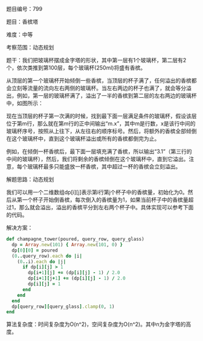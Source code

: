 题目编号：799

题目：香槟塔

难度：中等

考察范围：动态规划

题干：我们把玻璃杯摆成金字塔的形状，其中第一层有1个玻璃杯，第二层有2个，依次类推到第100层，每个玻璃杯(250ml)将盛有香槟。

从顶层的第一个玻璃杯开始倾倒一些香槟，当顶层的杯子满了，任何溢出的香槟都会立刻等流量的流向左右两侧的玻璃杯。当左右两边的杯子也满了，就会等分溢出，例如，第一层的玻璃杯满了，溢出了一半的香槟到第二层的左右两边的玻璃杯中，如图所示：

现在当顶层的杯子第一次满的时候，找到最下面一层满足条件的玻璃杯，假设该层位于第m行，那么就在第m行的正中间输出“m.x”，其中m是行数，x是该行中间的玻璃杯序号，按照从上往下，从左往右的顺序标号。然后，将额外的香槟全部倾倒在这个玻璃杯中，直到这个玻璃杯溢出或所有的香槟都倒完为止。

例如，在倾倒一杯香槟后，最下面一层填充满了香槟，所以输出“3.1”（第三行的中间的玻璃杯），然后，我们将剩余的香槟倾倒在这个玻璃杯中，直到它溢出。注意，每个玻璃杯最多只能盛放一杯香槟，其中超过一杯的香槟会立刻溢出。

解题思路：动态规划

我们可以用一个二维数组dp[i][j]表示第i行第j个杯子中的香槟量，初始化为0。然后从第一个杯子开始倒香槟，每次倒入的香槟量为1，如果当前杯子中的香槟量超过1，那么就会溢出，溢出的香槟平分到左右两个杯子中。具体实现可以参考下面的代码。

解决方案：

```ruby
def champagne_tower(poured, query_row, query_glass)
  dp = Array.new(101) { Array.new(101, 0) }
  dp[0][0] = poured
  (0..query_row).each do |i|
    (0..i).each do |j|
      if dp[i][j] > 1
        dp[i+1][j] += (dp[i][j] - 1) / 2.0
        dp[i+1][j+1] += (dp[i][j] - 1) / 2.0
        dp[i][j] = 1
      end
    end
  end
  dp[query_row][query_glass].clamp(0, 1)
end
```

算法复杂度：时间复杂度为O(n^2)，空间复杂度为O(n^2)。其中n为金字塔的高度。